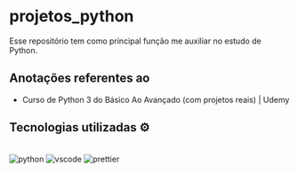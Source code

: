 
# projetos_python

Esse repositório tem como principal função me auxiliar no estudo de Python.

## Anotações referentes ao

- Curso de Python 3 do Básico Ao Avançado (com projetos reais) | Udemy

## Tecnologias utilizadas ⚙️

<div style="display: inline_block"><br/>
  <img align="center" alt="python" src="https://img.shields.io/badge/Python-14354C?style=for-the-badge&logo=python&logoColor=white" />
  <img align="center" alt="vscode" src="https://img.shields.io/badge/Visual_Studio_Code-0078D4?style=for-the-badge&logo=visual%20studio%20code&logoColor=white"/>
  <img align="center" alt="prettier" src="https://img.shields.io/badge/prettier-1A2C34?style=for-the-badge&logo=prettier&logoColor=F7BA3E"/>
</div>